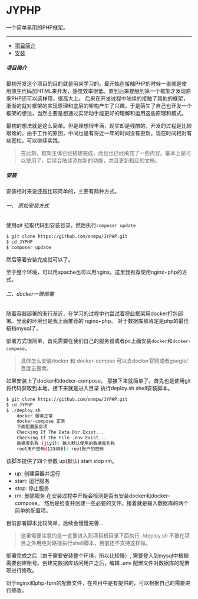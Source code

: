 # JYPHP
一个简单易用的PHP框架。
***
* [项目简介](#project_descrbe)
* [安装]()
##### <span id="project_descrbe">项目简介</span>

最初开发这个项目的目的就是用来学习的。最开始在接触PHP的时候一直就是使用原生代码加HTML来开发，感觉效率很低。直到后来接触到第一个框架才发现原来PHP还可以这样用，很高大上。
后来在开发过程中陆续的接触了其他的框架，渐渐的就对框架的实现原理和底层的架构产生了兴趣。于是萌生了自己也开发一个框架的想法，当然主要是想通过实际动手能更好的理解和运用这些原理和模式。

最初的想法就是这么简单。但是理想很丰满，现实却是残酷的，开发的过程是比较艰难的。由于工作的原因，中间也是有将近一年的时间没有更新。现在时间相对有些宽松，可以继续实践。
>  在此刻，框架主体已经搭建完成，而且也已经填充了一些内容。基本上是可以使用了，后续会陆续添加新的功能，并且更新相应的文档。

##### <span id="project_install">安装</span>
安装相对来说还是比较简单的，主要有两种方式。
###### 一、 原始安装方式
使用git 拉取代码到安装目录，然后执行`composer update`
```bash
$ git clone https://github.com/onmpw/JYPHP.git
$ cd JYPHP
$ composer update
```
然后等着安装完成就可以了。

至于整个环境，可以用apache也可以用nginx。这里我推荐使用nginx+php的方式。
###### 二、docker一键部署
随着容器部署的渐行渐近，在学习的过程中也尝试着将此框架用docker打包部署。里面的环境也是我上面推荐的 nginx+php。 对于数据库那肯定是php的最佳搭档mysql了。

部署方式很简单，首先需要在我们自己的服务器或者pc上面安装`docker`和`docker-compose`。
> 具体怎么安装docker 和 docker-compse 可以去docker官网或者google/百度去搜索。

如果安装上了docker和docker-compose。 那接下来就简单了。首先也是使用git将代码获取到本地。接下来就是进入目录 执行deploy.sh shell安装脚本。

```bash
$ git clone https://github.com/onmpw/JYPHP.git
$ cd JYPHP
$ ./deploy.sh
    docker 服务正常
    docker-compose 正常
    下面配置服务项
    Checking If The Data Dir Exist...
    Checking If The File .env Exist...
    数据库名称 (jiyi): 输入默认使用的数据库名称
    root用户密码(123456): root账户的密码
```
该脚本提供了四个参数 up(默认) start stop rm。 
* up: 创建容器并运行
* start: 运行服务
* stop: 停止服务
* rm: 删除服务
在安装过程中开始会检测是否有安装docker和docker-compose。 然后是检查并创建一些必要的文件。接着就是输入数据库的两个简单的配置项。

目前部署脚本比较简单，后续会慢慢完善...

> 这里需要注意的是一定要进入到项目根目录下面执行 ./deploy.sh 不要在项目之外用绝对路径执行shell脚本，目前还不支持这样做。

部署完成之后（由于需要安装整个环境，所以比较慢）, 需要登入到mysql中根据需要创建账号。创建完数据库访问用户之后，编辑 .env 配置文件对数据库的配置项进行修改。

对于nginx和php-fpm的配置文件，在项目中是有提供的，可以根据自己的需要进行修改。

